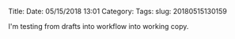 Title: 
Date: 05/15/2018 13:01
Category: 
Tags: 
slug: 20180515130159

I'm testing from drafts into workflow into working copy. 

